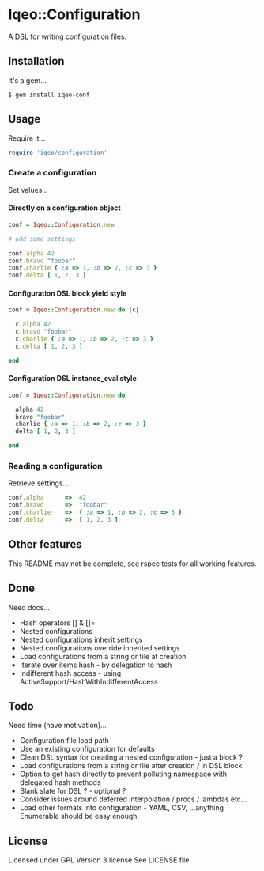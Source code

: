 # Iqeo::Configuration

A DSL for writing configuration files.

## Installation

It's a gem...

```
$ gem install iqeo-conf
```

## Usage

Require it...

```ruby
require 'iqeo/configuration'
```

### Create a configuration

Set values...

#### Directly on a configuration object

```ruby
conf = Iqeo::Configuration.new

# add some settings

conf.alpha 42
conf.bravo "foobar"
conf.charlie { :a => 1, :b => 2, :c => 3 }
conf.delta [ 1, 2, 3 ]
```

#### Configuration DSL block yield style

```ruby
conf = Iqeo::Configuration.new do |c|

  c.alpha 42
  c.bravo "foobar"
  c.charlie { :a => 1, :b => 2, :c => 3 }
  c.delta [ 1, 2, 3 ]

end
```

#### Configuration DSL instance_eval style

```ruby
conf = Iqeo::Configuration.new do

  alpha 42
  bravo "foobar"
  charlie { :a => 1, :b => 2, :c => 3 }
  delta [ 1, 2, 3 ]

end
```

### Reading a configuration

Retrieve settings...

```ruby
conf.alpha      =>  42
conf.bravo      =>  "foobar"
conf.charlie    =>  { :a => 1, :b => 2, :c => 3 }
conf.delta      =>  [ 1, 2, 3 ]
```

## Other features

This README may not be complete, see rspec tests for all working features.

## Done

Need docs...

* Hash operators [] & []=
* Nested configurations
* Nested configurations inherit settings
* Nested configurations override inherited settings
* Load configurations from a string or file at creation
* Iterate over items hash - by delegation to hash
* Indifferent hash access - using ActiveSupport/HashWithIndifferentAccess

## Todo

Need time (have motivation)...

* Configuration file load path
* Use an existing configuration for defaults
* Clean DSL syntax for creating a nested configuration - just a block ?
* Load configurations from a string or file after creation / in DSL block
* Option to get hash directly to prevent polluting namespace with delegated hash methods
* Blank slate for DSL ? - optional ?
* Consider issues around deferred interpolation / procs / lambdas etc...
* Load other formats into configuration - YAML, CSV, ...anything Enumerable should be easy enough.

## License

Licensed under GPL Version 3 license
See LICENSE file

